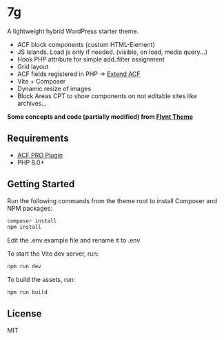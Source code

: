 # 7g

A lightweight hybrid WordPress starter theme.

- ACF block components (custom HTML-Element)
- JS Islands. Load js only if needed. (visible, on load, media query...)
- Hook PHP attribute for simple add_filter assignment
- Grid layout
- ACF fields registered in PHP -> [Extend ACF](https://github.com/vinkla/extended-acf)
- Vite + Composer
- Dynamic resize of images
- Block Areas CPT to show components on not editable sites like archives...

**Some concepts and code (partially modified) from [Flynt Theme](https://github.com/flyntwp/flynt)**

## Requirements
- [ACF PRO Plugin](https://www.advancedcustomfields.com/pro/)
- PHP 8.0+

## Getting Started

Run the following commands from the theme root to install Composer and NPM packages:
```bash
composer install
npm install
```

Edit the .env.example file and rename it to .env

To start the Vite dev server, run:
```bash
npm run dev
```

To build the assets, run:
```bash
npm run build
```

## License
MIT